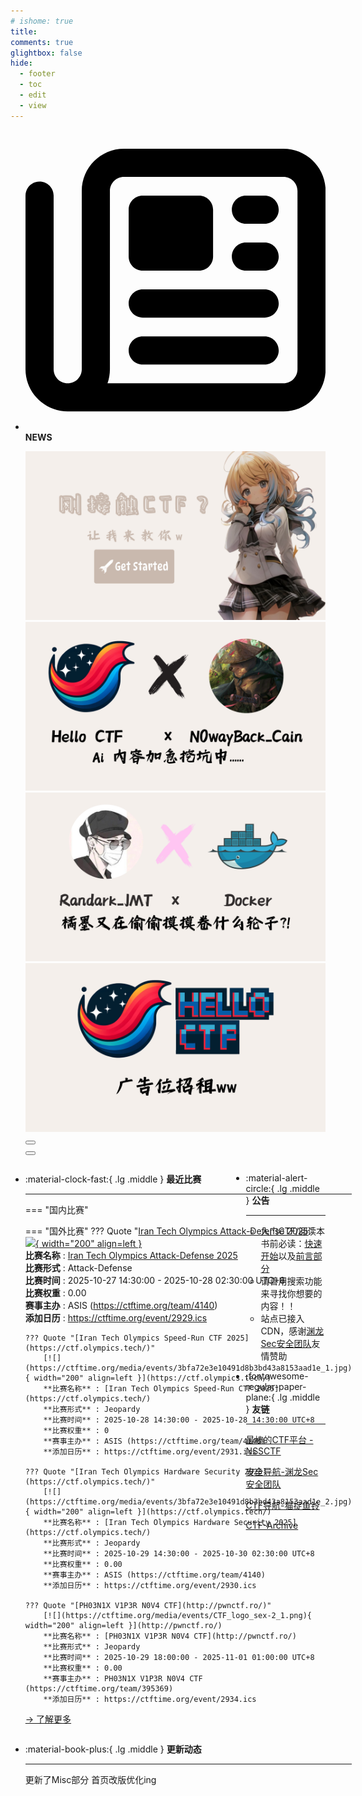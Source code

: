 ```yaml
---
# ishome: true
title: 
comments: true
glightbox: false
hide:
  - footer
  - toc
  - edit
  - view
---
```


<div class="grid cards">
    <ul>
        <li>
            <p><span class="twemoji lg middle"><svg xmlns="http://www.w3.org/2000/svg"
                        viewBox="0 0 512 512"><!--! Font Awesome Free 6.5.1 by @fontawesome - https://fontawesome.com License - https://fontawesome.com/license/free (Icons: CC BY 4.0, Fonts: SIL OFL 1.1, Code: MIT License) Copyright 2023 Fonticons, Inc.-->
                        <path
                            d="M168 80c-13.3 0-24 10.7-24 24v304c0 8.4-1.4 16.5-4.1 24H440c13.3 0 24-10.7 24-24V104c0-13.3-10.7-24-24-24H168zM72 480c-39.8 0-72-32.2-72-72V112c0-13.3 10.7-24 24-24s24 10.7 24 24v296c0 13.3 10.7 24 24 24s24-10.7 24-24V104c0-39.8 32.2-72 72-72h272c39.8 0 72 32.2 72 72v304c0 39.8-32.2 72-72 72H72zm104-344c0-13.3 10.7-24 24-24h96c13.3 0 24 10.7 24 24v80c0 13.3-10.7 24-24 24h-96c-13.3 0-24-10.7-24-24v-80zm200-24h32c13.3 0 24 10.7 24 24s-10.7 24-24 24h-32c-13.3 0-24-10.7-24-24s10.7-24 24-24zm0 80h32c13.3 0 24 10.7 24 24s-10.7 24-24 24h-32c-13.3 0-24-10.7-24-24s10.7-24 24-24zm-176 80h208c13.3 0 24 10.7 24 24s-10.7 24-24 24H200c-13.3 0-24-10.7-24-24s10.7-24 24-24zm0 80h208c13.3 0 24 10.7 24 24s-10.7 24-24 24H200c-13.3 0-24-10.7-24-24s10.7-24 24-24z">
                        </path>
                    </svg></span> <strong>NEWS</strong></p>
            <div class="grid cards">
                <div class="carousel">
                    <div class="carousel-container">
                        <a href="../HC_Start/" target="_blank"><img src="./assets/banner-quickstart.png" /></a>
                        <a href="../HC_AI/" target="_blank"><img src="./assets/banner-update.png" /></a>
                        <a href="https://github.com/CTF-Archives" target="_blank"><img
                                src="./assets/banner-Achieve.png" /></a>
                        <a href="javascript:alert$.next('我很可爱，请给我钱w');"><img
                                src="./assets/Banner-imcutesogivememoney.png" /></a>
                    </div>
                    <!-- 触发 hover 的区域 -->
                    <div class="carousel-hover left">
                        <button class="carousel-btn left" onclick="leftShift()"></button>
                    </div>
                    <div class="carousel-hover right">
                        <button class="carousel-btn right" onclick="rightShift()"></button>
                    </div>
                    <div class="carousel-bottom"></div>
                </div>
            </div>
        </li>
    </ul>
</div>

<div class="grid grid-cols-8 gap-4" style="display: grid;grid-template-columns: 70% 30%;" markdown>

<div class="grid cards" style="display: grid; grid-template-columns: 1fr;" markdown>

<div class="grid cards" markdown>

-   :material-clock-fast:{ .lg .middle } __最近比赛__

    ---
    <!-- 主页赛事展示_开始 -->
    === "国内比赛"
    
    === "国外比赛"
        ??? Quote "[Iran Tech Olympics Attack-Defense 2025](https://ctf.olympics.tech/)"  
            [![](https://ctftime.org/media/events/3bfa72e3e10491d8b3bd43a8153aad1e.jpg){ width="200" align=left }](https://ctf.olympics.tech/)  
            **比赛名称** : [Iran Tech Olympics Attack-Defense 2025](https://ctf.olympics.tech/)  
            **比赛形式** : Attack-Defense  
            **比赛时间** : 2025-10-27 14:30:00 - 2025-10-28 02:30:00 UTC+8  
            **比赛权重** : 0.00  
            **赛事主办** : ASIS (https://ctftime.org/team/4140)  
            **添加日历** : https://ctftime.org/event/2929.ics  
            
        ??? Quote "[Iran Tech Olympics Speed-Run CTF 2025](https://ctf.olympics.tech/)"  
            [![](https://ctftime.org/media/events/3bfa72e3e10491d8b3bd43a8153aad1e_1.jpg){ width="200" align=left }](https://ctf.olympics.tech/)  
            **比赛名称** : [Iran Tech Olympics Speed-Run CTF 2025](https://ctf.olympics.tech/)  
            **比赛形式** : Jeopardy  
            **比赛时间** : 2025-10-28 14:30:00 - 2025-10-28 14:30:00 UTC+8  
            **比赛权重** : 0  
            **赛事主办** : ASIS (https://ctftime.org/team/4140)  
            **添加日历** : https://ctftime.org/event/2931.ics  
            
        ??? Quote "[Iran Tech Olympics Hardware Security 2025](https://ctf.olympics.tech/)"  
            [![](https://ctftime.org/media/events/3bfa72e3e10491d8b3bd43a8153aad1e_2.jpg){ width="200" align=left }](https://ctf.olympics.tech/)  
            **比赛名称** : [Iran Tech Olympics Hardware Security 2025](https://ctf.olympics.tech/)  
            **比赛形式** : Jeopardy  
            **比赛时间** : 2025-10-29 14:30:00 - 2025-10-30 02:30:00 UTC+8  
            **比赛权重** : 0.00  
            **赛事主办** : ASIS (https://ctftime.org/team/4140)  
            **添加日历** : https://ctftime.org/event/2930.ics  
            
        ??? Quote "[PH03N1X V1P3R N0V4 CTF](http://pwnctf.ro/)"  
            [![](https://ctftime.org/media/events/CTF_logo_sex-2_1.png){ width="200" align=left }](http://pwnctf.ro/)  
            **比赛名称** : [PH03N1X V1P3R N0V4 CTF](http://pwnctf.ro/)  
            **比赛形式** : Jeopardy  
            **比赛时间** : 2025-10-29 18:00:00 - 2025-11-01 01:00:00 UTC+8  
            **比赛权重** : 0.00  
            **赛事主办** : PH03N1X V1P3R N0V4 CTF (https://ctftime.org/team/395369)  
            **添加日历** : https://ctftime.org/event/2934.ics  
            
    <!-- 主页赛事展示_结束 -->
    [→ 了解更多](./Event/)

</div>
  <div class="grid cards" markdown>

-   :material-book-plus:{ .lg .middle } __更新动态__

    ---

    更新了Misc部分 首页改版优化ing

</div>  
</div>
<div class="grid cards" markdown>

<div class="grid cards" markdown>

-   :material-alert-circle:{ .lg .middle } __公告__

    ---

    - 入门CTF/阅读本书前必读：[快速开始](./HC_Start/)以及[前言部分](./HC_Preface/)  
    - 请善用搜索功能来寻找你想要的内容！！
    - 站点已接入 CDN，感谢[渊龙Sec安全团队](https://dh.aabyss.cn)友情赞助

-   :fontawesome-regular-paper-plane:{ .lg .middle } __友链__

    ---

    [最棒的CTF平台 - NSSCTF](https://www.nssctf.cn/)  

    [安全导航-渊龙Sec安全团队](https://dh.aabyss.cn)    

    [CTF导航-猫捉鱼铃](https://ctf.mzy0.com/)

    [CTF-Archive](https://github.com/CTF-Archives)

</div>   

</div>

</div>
